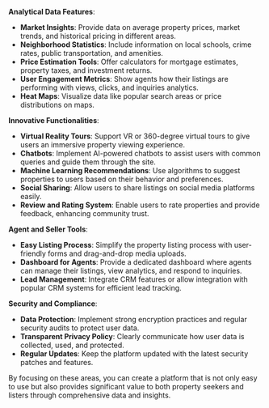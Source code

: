 


**Analytical Data Features**:
- **Market Insights**: Provide data on average property prices, market trends, and historical pricing in different areas.
- **Neighborhood Statistics**: Include information on local schools, crime rates, public transportation, and amenities.
- **Price Estimation Tools**: Offer calculators for mortgage estimates, property taxes, and investment returns.
- **User Engagement Metrics**: Show agents how their listings are performing with views, clicks, and inquiries analytics.
- **Heat Maps**: Visualize data like popular search areas or price distributions on maps.

**Innovative Functionalities**:
- **Virtual Reality Tours**: Support VR or 360-degree virtual tours to give users an immersive property viewing experience.
- **Chatbots**: Implement AI-powered chatbots to assist users with common queries and guide them through the site.
- **Machine Learning Recommendations**: Use algorithms to suggest properties to users based on their behavior and preferences.
- **Social Sharing**: Allow users to share listings on social media platforms easily.
- **Review and Rating System**: Enable users to rate properties and provide feedback, enhancing community trust.

**Agent and Seller Tools**:
- **Easy Listing Process**: Simplify the property listing process with user-friendly forms and drag-and-drop media uploads.
- **Dashboard for Agents**: Provide a dedicated dashboard where agents can manage their listings, view analytics, and respond to inquiries.
- **Lead Management**: Integrate CRM features or allow integration with popular CRM systems for efficient lead tracking.

**Security and Compliance**:
- **Data Protection**: Implement strong encryption practices and regular security audits to protect user data.
- **Transparent Privacy Policy**: Clearly communicate how user data is collected, used, and protected.
- **Regular Updates**: Keep the platform updated with the latest security patches and features.

By focusing on these areas, you can create a platform that is not only easy to use but also provides significant value to both property seekers and listers through comprehensive data and insights.
